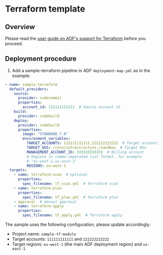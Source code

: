 # Terraform template

## Overview

Please read the [user guide on ADF's support for
Terraform](../../docs/user-guide.md#terraform-pipeline) before you proceed.

## Deployment procedure

1. Add a sample-terraform pipeline in ADF `deployment-map.yml` as in the
example:

```yaml
- name: sample-terraform
  default_providers:
    source:
      provider: codecommit
      properties:
        account_id: 111111111111  # Source account id
    build:
      provider: codebuild
    deploy:
      provider: codebuild
      properties:
        image: "STANDARD_7_0"
        environment_variables:
          TARGET_ACCOUNTS: 111111111111,222222222222  # Target accounts
          TARGET_OUS: /core/infrastructure,/sandbox  # Target OUs
          MANAGEMENT_ACCOUNT_ID: 333333333333  # Billing account
          # Regions in comma-separated list format, for example
          # "eu-west-1,us-east-1"
          REGIONS: eu-west-1
  targets:
    - name: terraform-scan  # optional
      properties:
        spec_filename: tf_scan.yml  # Terraform scan
    - name: terraform-plan
      properties:
        spec_filename: tf_plan.yml  # Terraform plan
    - approval  # manual approval
    - name: terraform-apply
      properties:
        spec_filename: tf_apply.yml  # Terraform apply
```

The sample uses the following configuration, please update accordingly:

- Project name: `sample-tf-module`
- Target accounts: `111111111111` and `222222222222`
- Target regions: `eu-west-1` (the main ADF deployment region) and `us-east-1`
